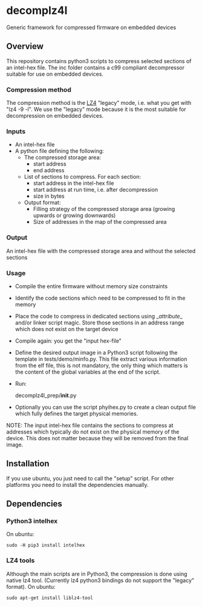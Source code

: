 # decomplz4l
Generic framework for compressed firmware on embedded devices

## Overview
This repository contains python3 scripts to compress selected sections of an
intel-hex file. The inc folder contains a c99 compliant decompressor suitable
for use on embedded devices.

### Compression method
The compression method is the [LZ4](https://lz4.github.io/lz4/) "legacy" mode, i.e. what you get with "lz4 -9 -l".
We use the "legacy" mode because it is the most suitable for decompression on
embedded devices.

### Inputs

* An intel-hex file
* A python file defining the following:
    * The compressed storage area:
        * start address
        * end address
    * List of sections to compress. For each section:
        * start address in the intel-hex file
        * start address at run time, i.e. after decompression
        * size in bytes
    * Output format:
        * Filling strategy of the compressed storage area (growing upwards or growing downwards)
        * Size of addresses in the map of the compressed area

### Output
An intel-hex file with the compressed storage area and without the selected sections

### Usage
- Compile the entire firmware without memory size constraints
- Identify the code sections which need to be compressed to fit in the memory
- Place the code to compress in dedicated sections using \__attribute__ and/or linker script magic. Store those sections in an address range which does not exist on the target device
- Compile again: you get the "input hex-file"
- Define the desired output image in a Python3 script following the template in tests/demo/minfo.py. This file extract various information from the elf file, this is not mandatory, the only thing which matters is the content of the global variables at the end of the script.   
- Run:


    decomplz4l_prep/__init__.py <ihex file> <python file>
    

- Optionally you can use the script phyihex.py to create a clean output file which
fully defines the target physical memories.

NOTE: The input intel-hex file contains the sections to compress at addresses which typically do not exist on the physical memory of the device. This does not matter because they will be removed from the final image.


## Installation
If you use ubuntu, you just need to call the "setup" script. For other platforms
you need to install the dependencies manually.


## Dependencies

### Python3 intelhex
On ubuntu:

    sudo -H pip3 install intelhex

### LZ4 tools
Although the main scripts are in Python3, the compression is done using native
lz4 tool. (Currently lz4 python3 bindings do not support the "legacy" format).
On ubuntu:

    sudo apt-get install liblz4-tool

